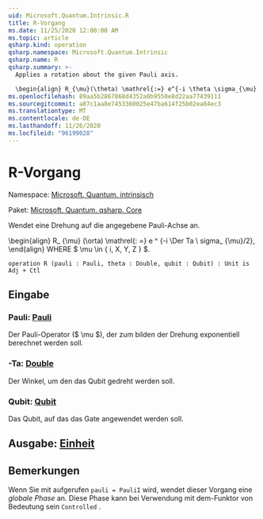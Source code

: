 ```yaml
---
uid: Microsoft.Quantum.Intrinsic.R
title: R-Vorgang
ms.date: 11/25/2020 12:00:00 AM
ms.topic: article
qsharp.kind: operation
qsharp.namespace: Microsoft.Quantum.Intrinsic
qsharp.name: R
qsharp.summary: >-
  Applies a rotation about the given Pauli axis.

  \begin{align} R_{\mu}(\theta) \mathrel{:=} e^{-i \theta \sigma_{\mu} / 2}, \end{align} where $\mu \in \{I, X, Y, Z\}$.
ms.openlocfilehash: 89aa5b2867068d4352a0b9550e8d22aa77439111
ms.sourcegitcommit: a87c1aa8e7453360025e47ba614f25b02ea84ec3
ms.translationtype: MT
ms.contentlocale: de-DE
ms.lasthandoff: 11/26/2020
ms.locfileid: "96199028"
---
```

# <a name="r-operation"></a>R-Vorgang

Namespace: [Microsoft. Quantum. intrinsisch](xref:Microsoft.Quantum.Intrinsic)

Paket: [Microsoft. Quantum. qsharp. Core](https://nuget.org/packages/Microsoft.Quantum.QSharp.Core)


Wendet eine Drehung auf die angegebene Pauli-Achse an.

\begin{align} R_ {\mu} (\orta) \mathrel{: =} e ^ {-i \Der Ta \ sigma_ {\mu}/2}, \end{align} WHERE $ \mu \in \{ i, X, Y, Z \} $.

```qsharp
operation R (pauli : Pauli, theta : Double, qubit : Qubit) : Unit is Adj + Ctl
```


## <a name="input"></a>Eingabe

### <a name="pauli--pauli"></a>Pauli: [Pauli](xref:microsoft.quantum.lang-ref.pauli)

Der Pauli-Operator ($ \mu $), der zum bilden der Drehung exponentiell berechnet werden soll.


### <a name="theta--double"></a>-Ta: [Double](xref:microsoft.quantum.lang-ref.double)

Der Winkel, um den das Qubit gedreht werden soll.


### <a name="qubit--qubit"></a>Qubit: [Qubit](xref:microsoft.quantum.lang-ref.qubit)

Das Qubit, auf das das Gate angewendet werden soll.



## <a name="output--unit"></a>Ausgabe: [Einheit](xref:microsoft.quantum.lang-ref.unit)



## <a name="remarks"></a>Bemerkungen

Wenn Sie mit aufgerufen `pauli = PauliI` wird, wendet dieser Vorgang eine *globale Phase* an. Diese Phase kann bei Verwendung mit dem-Funktor von Bedeutung sein `Controlled` .